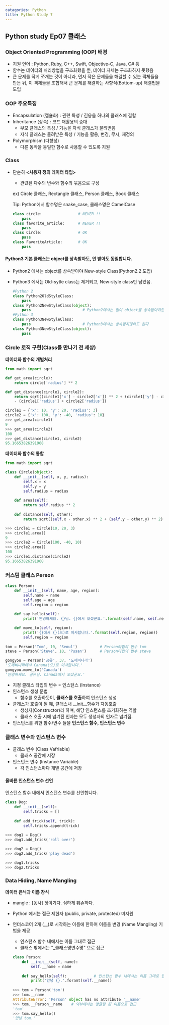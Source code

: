 ```yaml
---
catagories: Python
title: Python Study 7
---
```



## Python study Ep07 클래스



### Object Oriented Programming (OOP) 배경

- 지원 언어 : Python, Ruby, C++, Swift, Objective-C, Java, C# 등
- 함수는 데이터의 처리방법을 구조화했을 뿐, 데이터 자체는 구조화하지 못했음
- 큰 문제를 작게 쪼개는 것이 아니라, 먼저 작은 문제들을 해결할 수 있는 객체들을 만든 뒤, 이 객체들을 조합해서 큰 문제를 해결하는 사향식(Bottom-up) 해결법을 도입

### OOP 주요특징

- Encapsulation (캡슐화) : 관련 특성 / 긴응을 하나의 클래스에 결합
- Inheritance (상속) : 코드 재활용의 증대
  - 부모 클래스의 특성 / 기능을 자식 클래스가 물려받음
  - 자식 클래스는 물려받은 특성 / 기능을 활용, 변경, 무시, 재정의
- Polymorphism (다향성)
  - 다른 동작을 동일한 함수로 사용할 수 있도록 지원

### Class

- 단순히 **<사용자 정의 데이터 타입>**

  - 관련된 다수의 변수와 함수의 묶음으로 구성

  ex) Circle 클래스, Rectangle 클래스, Person 클래스, Book 클래스

  Tip: Python에서 함수명은 snake_case, 클래스명은 CamelCase

  ```python
  class circle:                # NEVER !!
      pass
  class favorite_article:      # NEVER !!
      pass
  class Circle:                # OK
      pass
  class FavoriteArticle:       # OK
      pass
  ```

#### Python3 기본 클래스는 object를 상속받아도, 안 받아도 동일합니다.

- Python2 에서는 object를 상속받아야 New-style Class(Python2.2 도입)

- Python3 에서는 Old-sytle class는 제거되고, New-style class만 남았음.

  ```python
  #Python 2
  class Python2OldStyleClass:
      pass
  class Python2NewStyleClass(object):  
      pass                       # Python2에서는 필이 object를 상속받아야한다
  #Python 3
  class Python3NewStyleClass:
      pass                       # Python3에서는 상속받지않아도 된다
  class Python3NewStyleClass(object):
      pass
  ```

### Circle 로직 구현(Class를 만나기 전 세상)

**데이터와 함수의 개별처리**

```python
from math import sqrt

def get_area(circle):
    return circle['radius'] ** 2

def get_distance(circle1, circle2):
    return sqrt((circle1['x'] - circle2['x']) ** 2 + (circle1['y'] - circle2['y']) ** 2) \
    - (circle1['radius'] + circle2['radius'])

circle1 = {'x': 10, 'y': 20, 'radius': 3}
circle2 = {'x': 100, 'y': -40, 'radius': 10}                                                      
>>> get_area(circle1)
9
>>> get_area(circle2)
100
>>> get_distance(circle1, circle2)
95.16653826391968                                                    
```



**데이터와 함수의 통합**

```python
from math import sqrt

class Circle(object):
    def __init__(self, x, y, radius):
        self.x = x
        self.y = y
        self.radius = radius
        
    def area(self):
        return self.radius ** 2
    
    def distance(self, other):
        return sqrt((self.x - other.x) ** 2 + (self.y - other.y) ** 2) - (self.radius + other.radius)

>>> circle1 = Circle(10, 20, 3)
>>> circle1.area()
9
>>> circle2 = Circle(100, -40, 10)
>>> circle2.area()
100
>>> circle1.distance(circle2)
95.16653826391968
```



### 커스텀 클래스 Person

```python
class Person:
    def __init__(self, name, age, region):
        self.name = name
        self.age = age
        self.region = region
        
    def say_hello(self):
        print('안녕하세요. {}님. {}에서 오셨군요.'.format(self.name, self.region))

    def move_to(self, region):
        print('{}에서 {}(으)로 이사합니다.'.format(self.region, region))
        self.region = region
        
tom = Person('Tom', 10, 'Seoul')          # Person타입의 변수 tom
steve = Person('Steve', 10, 'Pusan')      # Person타입의 변수 steve

gongyou = Person('공유', 37, '도깨비나라')
'도깨비나라에서 Canana(으)로 이사합니다.'
gongyou.move_to('Canada')
'안녕하세요. 공유님. Canada에서 오셨군요.'
```

- 지정 클래스 타입의 변수 = 인스턴스 (Instance)
- 인스턴스 생성 문법
  - 함수를 호출하듯이, **클래스를 호출**하여 인스턴스 생성
- 클래스가 호출이 될 떄, 클래스내 \__init__함수가 자동호출
  - 생성자(Constructor)라 하며, 해당 인스턴스를 초기화하는 역할
  - 클래스 호출 시에 넘겨진 인자는 모두 생성자의 인자로 넘겨짐.
- 인스턴스를 위한 함수/변수 들을 **인스턴스 함수, 인스턴스 변수**



### 클래스 변수와 인스턴스 변수

- 클래스 변수 (Class Vafriable)
  - 클래스 공간에 저장
- 인스턴스 변수 (Instance Variable)
  - 각 인스턴스마다 개별 공간에 저장

#### 올바른 인스턴스 변수 선언

인스턴스 함수 내에서 인스턴스 변수를 선언합니다.

```python
class Dog:
    def __init__(self):
        self.tricks = []
        
    def add_trick(self, trick):
        self.tricks.append(trick)
        
>>> dog1 = Dog()
>>> dog1.add_trick('roll over')

>>> dog2 = Dog()
>>> dog2.add_trick('play dead')

>>> dog1.tricks
>>> dog2.tricks
```



### Data Hiding, Name Mangling

**데이터 은닉과 이름 장식**

- mangle : [동사] 짓이기다. 심하게 훼손하다.

- Python 에서는 접근 제한자 (public, private, protected) 미지원

- 언더스코어 2개 (__)로 시작하는 이름에 한하여 이름을 변경 (Name Mangling) 기법을 제공

  - 인스턴스 함수 내에서는 이름 그대로 접근
  - 클래스 밖에서는 "_클래스명변수명" 으로 접근

  ```python
  class Person:
      def __init__(self, name):
          self.__name = name
          
      def say_hello(self):            # 인스턴스 함수 내에서는 이름 그대로 접근
          print('안녕 {}.'.foramt(self.__name))  
          
  >>> tom = Person('tom')
  >>> tom.__name
  AttributeError: 'Person' object has no attribute '__name'
  >>> tom.__Person__name    # 외부에서는 맹글링 된 이름으로 접근
  'tom'
  >>> tom.say_hello()
  '안녕 tom.'
  ```

  

